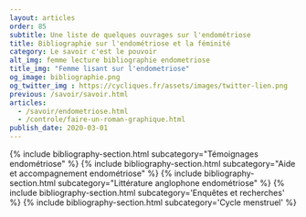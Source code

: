 ```yaml
---
layout: articles
order: 85
subtitle: Une liste de quelques ouvrages sur l'endométriose
title: Bibliographie sur l'endométriose et la féminité
category: Le savoir c'est le pouvoir
alt_img: femme lecture bibliographie endometriose
title_img: "Femme lisant sur l'endometriose"
og_image: bibliographie.png
og_twitter_img : https://cycliques.fr/assets/images/twitter-lien.png
previous: /savoir/savoir.html
articles:
  - /savoir/endometriose.html
  - /controle/faire-un-roman-graphique.html
publish_date: 2020-03-01
---
```


{% include bibliography-section.html subcategory="Témoignages endométriose" %}
{% include bibliography-section.html subcategory="Aide et accompagnement endométriose" %}
{% include bibliography-section.html subcategory="Littérature anglophone endométriose" %}
{% include bibliography-section.html subcategory='Enquêtes et recherches' %}
{% include bibliography-section.html subcategory='Cycle menstruel' %}